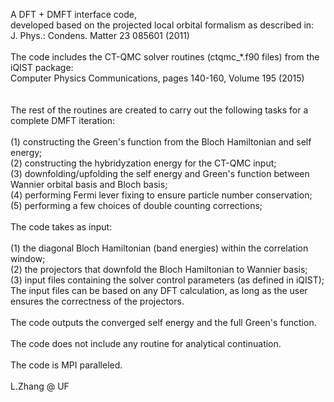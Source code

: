 A DFT + DMFT interface code, <br />
developed based on the projected local orbital formalism as described in: <br />
J. Phys.: Condens. Matter 23 085601 (2011) <br />
   <br />
The code includes the CT-QMC solver routines (ctqmc_*.f90 files) from the iQIST package: <br />
Computer Physics Communications, pages 140-160, Volume 195 (2015) <br />
  <br />
  <br />
The rest of the routines are created to carry out the following tasks for a complete DMFT iteration:  <br />
  <br />
(1) constructing the Green's function from the Bloch Hamiltonian and self energy; <br />
(2) constructing the hybridyzation energy for the CT-QMC input; <br />
(3) downfolding/upfolding the self energy and Green's function between Wannier orbital basis and Bloch basis; <br />
(4) performing Fermi lever fixing to ensure particle number conservation;  <br />
(5) performing a few choices of double counting corrections; <br />
  <br />
The code takes as input:  <br />
  <br />
(1) the diagonal Bloch Hamiltonian (band energies) within the correlation window; <br />
(2) the projectors that downfold the Bloch Hamiltonian to Wannier basis; <br />
(3) input files containing the solver control parameters (as defined in iQIST);<br />
The input files can be based on any DFT calculation, as long as the user ensures the correctness of the projectors. <br />
  <br />
The code outputs the converged self energy and the full Green's function. <br />
  <br />
The code does not include any routine for analytical continuation. <br />
  <br />
The code is MPI paralleled. <br />
  <br />
L.Zhang @ UF
